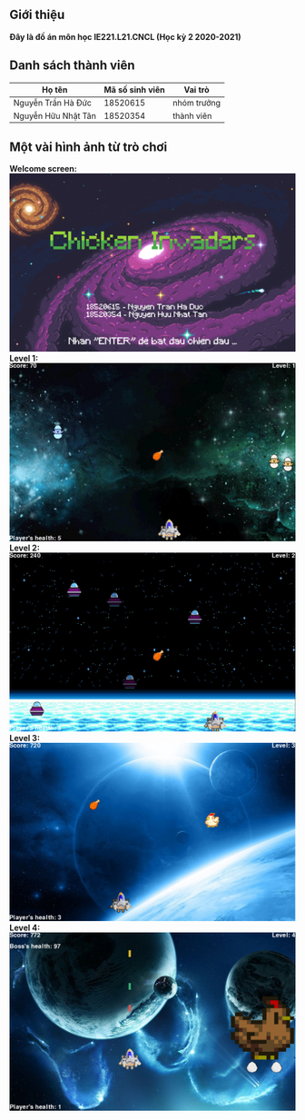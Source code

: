 ## Giới thiệu

**Đây là đồ án môn học IE221.L21.CNCL (Học kỳ 2 2020-2021)**

## Danh sách thành viên

| **Họ tên**  | **Mã số sinh viên** | **Vai trò** |
|-------------|---------------------|-------------|
| Nguyễn Trần Hà Đức  | 18520615  | nhóm trưởng  |
| Nguyễn Hữu Nhật Tân | 18520354  | thành viên  |

## Một vài hình ảnh từ trò chơi
**Welcome screen:**
![alt text](https://github.com/nguyentranhaduc/chicken-invaders/blob/main/Media/intro.png?raw=true)
**Level 1:**
![alt text](https://github.com/nguyentranhaduc/chicken-invaders/blob/main/Media/intro_1.png?raw=true)
**Level 2:**
![alt text](https://github.com/nguyentranhaduc/chicken-invaders/blob/main/Media/intro_2.png?raw=true)
**Level 3:**
![alt text](https://github.com/nguyentranhaduc/chicken-invaders/blob/main/Media/intro_3.png?raw=true)
**Level 4:**
![alt text](https://github.com/nguyentranhaduc/chicken-invaders/blob/main/Media/intro_4.png?raw=true)
